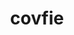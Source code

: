 ---
title: "covfie"
layout: cache
categories: [package, develop]
meta: {"compilers": ["gcc@11.4.0", "gcc@13.2.0"], "num_specs": 32, "num_specs_by_stack": {"hep": 32, "root": 32}, "oss": ["ubuntu22.04", "ubuntu24.04"], "platforms": ["linux"], "stacks": ["hep", "root"], "targets": ["x86_64_v3"], "versions": ["0.14.0", "0.15.2", "0.15.3"]}
spec_details: [{"compiler": "gcc@11.4.0", "hash": "2zgn4uu4wfhpnhkxrynhge73hfkrz2sk", "os": "ubuntu22.04", "platform": "linux", "size": "-", "stacks": ["hep", "root"], "target": "x86_64_v3", "variants": ["build_system=cmake", "build_type=Release", "~cuda", "generator=make", "~ipo", "~rocm"], "versions": ["0.14.0"]}, {"compiler": "gcc@13.2.0", "hash": "3afttzegwliqpag3y6xisobrwj57nnh5", "os": "ubuntu24.04", "platform": "linux", "size": "-", "stacks": ["hep", "root"], "target": "x86_64_v3", "variants": ["build_system=cmake", "build_type=Release", "~cuda", "generator=make", "~ipo", "~rocm"], "versions": ["0.15.3"]}, {"compiler": "gcc@11.4.0", "hash": "4i5r3j52dvpgjuytlmxgamthsvs3zkyn", "os": "ubuntu22.04", "platform": "linux", "size": "-", "stacks": ["hep", "root"], "target": "x86_64_v3", "variants": ["build_system=cmake", "build_type=Release", "~cuda", "generator=make", "~ipo", "~rocm"], "versions": ["0.15.2"]}, {"compiler": "gcc@11.4.0", "hash": "4zos7zkxlyz7ij2doegxpzn7dtfhwyk3", "os": "ubuntu22.04", "platform": "linux", "size": "-", "stacks": ["hep", "root"], "target": "x86_64_v3", "variants": ["build_system=cmake", "build_type=Release", "~cuda", "generator=make", "~ipo", "~rocm"], "versions": ["0.14.0"]}, {"compiler": "gcc@11.4.0", "hash": "5a7bjcviflix4wwkguhujc7y3ajwwog2", "os": "ubuntu22.04", "platform": "linux", "size": "-", "stacks": ["hep", "root"], "target": "x86_64_v3", "variants": ["build_system=cmake", "build_type=Release", "~cuda", "generator=make", "~ipo", "~rocm"], "versions": ["0.14.0"]}, {"compiler": "gcc@11.4.0", "hash": "5xv72xnyn5afrolmhcrpawjpn4n45gnn", "os": "ubuntu22.04", "platform": "linux", "size": "-", "stacks": ["hep", "root"], "target": "x86_64_v3", "variants": ["build_system=cmake", "build_type=Release", "~cuda", "generator=make", "~ipo", "~rocm"], "versions": ["0.14.0"]}, {"compiler": "gcc@11.4.0", "hash": "6olk4s7odzcvzzdkthg7r2f3ab43add5", "os": "ubuntu22.04", "platform": "linux", "size": "-", "stacks": ["hep", "root"], "target": "x86_64_v3", "variants": ["build_system=cmake", "build_type=Release", "~cuda", "generator=make", "~ipo", "~rocm"], "versions": ["0.14.0"]}, {"compiler": "gcc@13.2.0", "hash": "77k3r6mo3vt5ri52jwupj37wxydjfiys", "os": "ubuntu24.04", "platform": "linux", "size": "-", "stacks": ["hep", "root"], "target": "x86_64_v3", "variants": ["build_system=cmake", "build_type=Release", "~cuda", "generator=make", "~ipo", "~rocm"], "versions": ["0.15.3"]}, {"compiler": "gcc@11.4.0", "hash": "7nbrodlr3er6cqtoudeenb7s2ojbohn7", "os": "ubuntu22.04", "platform": "linux", "size": "-", "stacks": ["hep", "root"], "target": "x86_64_v3", "variants": ["build_system=cmake", "build_type=Release", "~cuda", "generator=make", "~ipo", "~rocm"], "versions": ["0.14.0"]}, {"compiler": "gcc@11.4.0", "hash": "batoycf7xatczd3oznghluy6gqkpdejx", "os": "ubuntu22.04", "platform": "linux", "size": "-", "stacks": ["hep", "root"], "target": "x86_64_v3", "variants": ["build_system=cmake", "build_type=Release", "~cuda", "generator=make", "~ipo", "~rocm"], "versions": ["0.14.0"]}, {"compiler": "gcc@13.2.0", "hash": "ckwh2z5hffczv35k7nmnninrkny36lze", "os": "ubuntu24.04", "platform": "linux", "size": "-", "stacks": ["hep", "root"], "target": "x86_64_v3", "variants": ["build_system=cmake", "build_type=Release", "~cuda", "generator=make", "~ipo", "~rocm"], "versions": ["0.15.2"]}, {"compiler": "gcc@13.2.0", "hash": "cujhkffylljzak57dedh5tcknxbdimmu", "os": "ubuntu24.04", "platform": "linux", "size": "-", "stacks": ["hep", "root"], "target": "x86_64_v3", "variants": ["build_system=cmake", "build_type=Release", "~cuda", "generator=make", "~ipo", "~rocm"], "versions": ["0.15.2"]}, {"compiler": "gcc@11.4.0", "hash": "fmy3rr7twp3zbfkoelvhqatswxcbfqfw", "os": "ubuntu22.04", "platform": "linux", "size": "-", "stacks": ["hep", "root"], "target": "x86_64_v3", "variants": ["build_system=cmake", "build_type=Release", "~cuda", "generator=make", "~ipo", "~rocm"], "versions": ["0.14.0"]}, {"compiler": "gcc@11.4.0", "hash": "h4qjj7s74t6roj4v6vaotjfbcvq3vi77", "os": "ubuntu22.04", "platform": "linux", "size": "-", "stacks": ["hep", "root"], "target": "x86_64_v3", "variants": ["build_system=cmake", "build_type=Release", "~cuda", "generator=make", "~ipo", "~rocm"], "versions": ["0.14.0"]}, {"compiler": "gcc@11.4.0", "hash": "hxgsfzcpxuk52oxrxtqytltz4keyoba5", "os": "ubuntu22.04", "platform": "linux", "size": "-", "stacks": ["hep", "root"], "target": "x86_64_v3", "variants": ["build_system=cmake", "build_type=Release", "~cuda", "generator=make", "~ipo", "~rocm"], "versions": ["0.14.0"]}, {"compiler": "gcc@13.2.0", "hash": "ivmibkpou5c2bxktf6tb757w3pyq2y3r", "os": "ubuntu24.04", "platform": "linux", "size": "-", "stacks": ["hep", "root"], "target": "x86_64_v3", "variants": ["build_system=cmake", "build_type=Release", "~cuda", "generator=make", "~ipo", "~rocm"], "versions": ["0.15.2"]}, {"compiler": "gcc@11.4.0", "hash": "jagroakrmkxzcmfp4e7hkzveyyggvfix", "os": "ubuntu22.04", "platform": "linux", "size": "-", "stacks": ["hep", "root"], "target": "x86_64_v3", "variants": ["build_system=cmake", "build_type=Release", "~cuda", "generator=make", "~ipo", "~rocm"], "versions": ["0.14.0"]}, {"compiler": "gcc@11.4.0", "hash": "jfmakuxojsoouv22mkz7sguizuj5dixx", "os": "ubuntu22.04", "platform": "linux", "size": "-", "stacks": ["hep", "root"], "target": "x86_64_v3", "variants": ["build_system=cmake", "build_type=Release", "~cuda", "generator=make", "~ipo", "~rocm"], "versions": ["0.14.0"]}, {"compiler": "gcc@13.2.0", "hash": "lmqkvkb66o3uymvtxnq3o7rlv4lfi66q", "os": "ubuntu24.04", "platform": "linux", "size": "-", "stacks": ["hep", "root"], "target": "x86_64_v3", "variants": ["build_system=cmake", "build_type=Release", "~cuda", "generator=make", "~ipo", "~rocm"], "versions": ["0.15.3"]}, {"compiler": "gcc@13.2.0", "hash": "me6yhstlkh6ysipulb44emhu64vyppzu", "os": "ubuntu24.04", "platform": "linux", "size": "-", "stacks": ["hep", "root"], "target": "x86_64_v3", "variants": ["build_system=cmake", "build_type=Release", "~cuda", "generator=make", "~ipo", "~rocm"], "versions": ["0.15.3"]}, {"compiler": "gcc@11.4.0", "hash": "n2goglbmscwowjndx77r6zt7l5sul5eq", "os": "ubuntu22.04", "platform": "linux", "size": "-", "stacks": ["hep", "root"], "target": "x86_64_v3", "variants": ["build_system=cmake", "build_type=Release", "~cuda", "generator=make", "~ipo", "~rocm"], "versions": ["0.15.2"]}, {"compiler": "gcc@13.2.0", "hash": "nakyu2gdilya32rhh57l65cjyalayn2w", "os": "ubuntu24.04", "platform": "linux", "size": "-", "stacks": ["hep", "root"], "target": "x86_64_v3", "variants": ["build_system=cmake", "build_type=Release", "~cuda", "generator=make", "~ipo", "~rocm"], "versions": ["0.15.3"]}, {"compiler": "gcc@11.4.0", "hash": "nvqg3mhaw7vh6zxhhizfkxbj74sv7fjf", "os": "ubuntu22.04", "platform": "linux", "size": "-", "stacks": ["hep", "root"], "target": "x86_64_v3", "variants": ["build_system=cmake", "build_type=Release", "~cuda", "generator=make", "~ipo", "~rocm"], "versions": ["0.14.0"]}, {"compiler": "gcc@13.2.0", "hash": "ohpaj6oooscle4ylakkpyot24tn6hdfd", "os": "ubuntu24.04", "platform": "linux", "size": "-", "stacks": ["hep", "root"], "target": "x86_64_v3", "variants": ["build_system=cmake", "build_type=Release", "~cuda", "generator=make", "~ipo", "~rocm"], "versions": ["0.15.2"]}, {"compiler": "gcc@13.2.0", "hash": "osjfonvhfseuvpqsmykvvm2njmw7b6lc", "os": "ubuntu24.04", "platform": "linux", "size": "-", "stacks": ["hep", "root"], "target": "x86_64_v3", "variants": ["build_system=cmake", "build_type=Release", "~cuda", "generator=make", "~ipo", "~rocm"], "versions": ["0.15.3"]}, {"compiler": "gcc@13.2.0", "hash": "owi45lltqu6aiu2eczrur3ba6spdfai7", "os": "ubuntu24.04", "platform": "linux", "size": "-", "stacks": ["hep", "root"], "target": "x86_64_v3", "variants": ["build_system=cmake", "build_type=Release", "~cuda", "generator=make", "~ipo", "~rocm"], "versions": ["0.15.3"]}, {"compiler": "gcc@13.2.0", "hash": "q4mxlgmrvpkuacfb6usg5z7nleoo3qni", "os": "ubuntu24.04", "platform": "linux", "size": "-", "stacks": ["hep", "root"], "target": "x86_64_v3", "variants": ["build_system=cmake", "build_type=Release", "~cuda", "generator=make", "~ipo", "~rocm"], "versions": ["0.15.3"]}, {"compiler": "gcc@11.4.0", "hash": "ugyjfiozhnupimg4b5rriubfaaskmdsy", "os": "ubuntu22.04", "platform": "linux", "size": "-", "stacks": ["hep", "root"], "target": "x86_64_v3", "variants": ["build_system=cmake", "build_type=Release", "~cuda", "generator=make", "~ipo", "~rocm"], "versions": ["0.14.0"]}, {"compiler": "gcc@11.4.0", "hash": "wcp3umemnwk3eigtwdctxhvat3iey6nr", "os": "ubuntu22.04", "platform": "linux", "size": "-", "stacks": ["hep", "root"], "target": "x86_64_v3", "variants": ["build_system=cmake", "build_type=Release", "~cuda", "generator=make", "~ipo", "~rocm"], "versions": ["0.14.0"]}, {"compiler": "gcc@11.4.0", "hash": "wuphyf4kvlvtk6v2zsh65f2z3gqpsrzy", "os": "ubuntu22.04", "platform": "linux", "size": "-", "stacks": ["hep", "root"], "target": "x86_64_v3", "variants": ["build_system=cmake", "build_type=Release", "~cuda", "generator=make", "~ipo", "~rocm"], "versions": ["0.14.0"]}, {"compiler": "gcc@11.4.0", "hash": "zhz2wukkek6ruuspzbiz6mbzi7qltgim", "os": "ubuntu22.04", "platform": "linux", "size": "-", "stacks": ["hep", "root"], "target": "x86_64_v3", "variants": ["build_system=cmake", "build_type=Release", "~cuda", "generator=make", "~ipo", "~rocm"], "versions": ["0.14.0"]}, {"compiler": "gcc@13.2.0", "hash": "zz4mbyvi26moj7dualn4f7snjg2rscnu", "os": "ubuntu24.04", "platform": "linux", "size": "-", "stacks": ["hep", "root"], "target": "x86_64_v3", "variants": ["build_system=cmake", "build_type=Release", "~cuda", "generator=make", "~ipo", "~rocm"], "versions": ["0.15.2"]}]
---